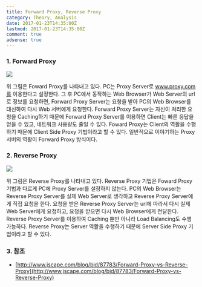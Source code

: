 ```yaml
---
title: Forward Proxy, Reverse Proxy
category: Theory, Analysis
date: 2017-01-23T14:35:00Z
lastmod: 2017-01-23T14:35:00Z
comment: true
adsense: true
---
```


### 1. Forward Proxy

![]({{site.baseurl}}/images/theory_analysis/Forward_Proxy_Reverse_Proxy/Forward_Proxy.PNG)

위 그림은 Foward Proxy를 나타내고 있다. PC는 Proxy Server로 www.proxy.com를 이용한다고 설정한다. 그 후 PC에서 동작하는 Web Browser가 Web Server의 url로 정보를 요청하면, Forward Proxy Server는 요청을 받아 PC의 Web Browser를 대신하여 다시 Web 서버에게 요청한다. Forward Proxy Server는 자신이 처리한 요청을 Caching하기 때문에 Forward Proxy Server를 이용하면 Client는 빠른 응답을 얻을 수 있고, 네트워크 사용량도 줄일 수 있다. Foward Proxy는 Client의 역활을 수행하기 때문에 Client Side Proxy 기법이라고 할 수 있다. 일반적으로 이야기하는 Proxy 서버의 역활이 Forward Proxy 방식이다.

### 2. Reverse Proxy

![]({{site.baseurl}}/images/theory_analysis/Forward_Proxy_Reverse_Proxy/Reverse_Proxy.PNG)

위 그림은 Reverse Proxy를 나타내고 있다. Reverse Proxy 기법은 Foward Proxy 기법과 다르게 PC에 Proxy Server를 설정하지 않는다. PC의 Web Browser는 Reverse Proxy Server를 실제 Web Server로 생각하고 Reverse Proxy Server에게 직접 요청을 한다. 요청을 받은 Reverse Proxy Server는 url에 따라서 다시 실제 Web Server에게 요청하고, 요청을 받으면 다시 Web Browser에게 전달한다. Reverse Proxy Server를 이용하여 Caching 뿐만 아니라 Load Balancing도 수행 가능하다. Reverse Proxy는 Server 역활을 수행하기 때문에 Server Side Proxy 기법이라고 할 수 있다.

### 3. 참조

* [http://www.jscape.com/blog/bid/87783/Forward-Proxy-vs-Reverse-Proxy](http://www.jscape.com/blog/bid/87783/Forward-Proxy-vs-Reverse-Proxy)
